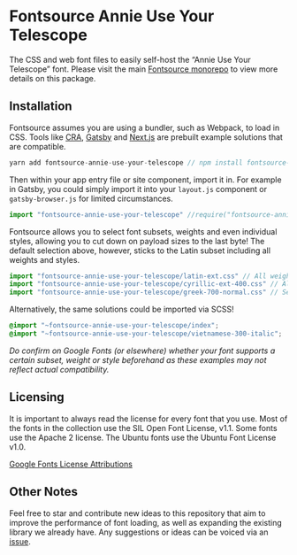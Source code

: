 # Fontsource Annie Use Your Telescope

The CSS and web font files to easily self-host the “Annie Use Your Telescope” font. Please visit the main [Fontsource monorepo](https://github.com/DecliningLotus/fontsource) to view more details on this package.

## Installation

Fontsource assumes you are using a bundler, such as Webpack, to load in CSS. Tools like [CRA](https://create-react-app.dev/), [Gatsby](https://www.gatsbyjs.org/) and [Next.js](https://nextjs.org/) are prebuilt example solutions that are compatible.

```javascript
yarn add fontsource-annie-use-your-telescope // npm install fontsource-annie-use-your-telescope
```

Then within your app entry file or site component, import it in. For example in Gatsby, you could simply import it into your `layout.js` component or `gatsby-browser.js` for limited circumstances.

```javascript
import "fontsource-annie-use-your-telescope" //require("fontsource-annie-use-your-telescope")
```

Fontsource allows you to select font subsets, weights and even individual styles, allowing you to cut down on payload sizes to the last byte! The default selection above, however, sticks to the Latin subset including all weights and styles.

```javascript
import "fontsource-annie-use-your-telescope/latin-ext.css" // All weights and styles included.
import "fontsource-annie-use-your-telescope/cyrillic-ext-400.css" // All styles included.
import "fontsource-annie-use-your-telescope/greek-700-normal.css" // Select either normal or italic.
```

Alternatively, the same solutions could be imported via SCSS!

```scss
@import "~fontsource-annie-use-your-telescope/index";
@import "~fontsource-annie-use-your-telescope/vietnamese-300-italic";
```

_Do confirm on Google Fonts (or elsewhere) whether your font supports a certain subset, weight or style beforehand as these examples may not reflect actual compatibility._

## Licensing

It is important to always read the license for every font that you use.
Most of the fonts in the collection use the SIL Open Font License, v1.1. Some fonts use the Apache 2 license. The Ubuntu fonts use the Ubuntu Font License v1.0.

[Google Fonts License Attributions](https://fonts.google.com/attribution)

## Other Notes

Feel free to star and contribute new ideas to this repository that aim to improve the performance of font loading, as well as expanding the existing library we already have. Any suggestions or ideas can be voiced via an [issue](https://github.com/DecliningLotus/fontsource/issues).

